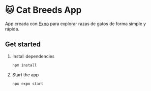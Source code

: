 # 🐱 Cat Breeds App

App creada con [Expo](https://expo.dev) para explorar razas de gatos de forma simple y rápida.

## Get started

1. Install dependencies

   ```bash
   npm install
   ```

2. Start the app

   ```bash
   npx expo start
   ```
